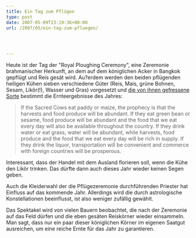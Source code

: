 ```yaml
---
title: Ein Tag zum Pflügen
type: post
date: 2007-05-09T23:19:36+00:00
url: /2007/05/ein-tag-zum-pfluegen/




---
```

Heute ist der Tag der "Royal Ploughing Ceremony", eine Zeremonie brahmanischer Herkunft, an dem auf dem königlichen Acker in Bangkok gepflügt und Reis gesät wird. Au?erdem werden den beiden pflügenden heiligen Kühen sieben verschiedene Güter (Reis, Mais, grüne Bohnen, Sesam, Likör(!), Wasser und Gras) vorgesetzt und [die von ihnen gefressene Sorte][1] bestimmt die Ernteergebnisse des Jahres:

> If the Sacred Cows eat paddy or maize, the prophecy is that the harvests and food produce will be abundant. If they eat green bean or sesame, food produce will be abundant and the food that we eat every day will also be available throughout the country. If they drink water or eat grass, water will be abundant, while harvests, food produce and the food that we eat every day will be rich in supply. If they drink the liquor, transportation will be convenient and commerce with foreign countries will be prosperous.

Interessant, dass der Handel mit dem Ausland florieren soll, wenn die Kühe den Likör trinken. Das dürfte dann auch dieses Jahr wieder keinen Segen geben.

Auch die Kleiderwahl der die Pflügezeremonie durchführenden Priester hat Einfluss auf das kommende Jahr. Allerdings wird die durch astrologische Konstellationen beeinflusst, ist also weniger zufällig gewählt.

Das Spektakel wird von vielen Bauern beobachtet, die nach der Zeremonie auf das Feld dürfen und die eben gesäten Reiskörner wieder einsammeln. Man sagt, dass nur ein paar dieser königlichen Körner im eigenen Saatgut ausreichen, um eine reiche Ernte für das Jahr zu garantieren.

 [1]: http://www.nationmultimedia.com/2007/05/10/national/national_30033866.php
